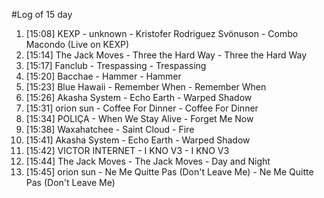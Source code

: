 #Log of 15 day

1. [15:08] KEXP - unknown - Kristofer Rodriguez Svönuson - Combo Macondo (Live on KEXP)
1. [15:14] The Jack Moves - Three the Hard Way - Three the Hard Way
1. [15:17] Fanclub - Trespassing - Trespassing
1. [15:20] Bacchae - Hammer - Hammer
1. [15:23] Blue Hawaii - Remember When - Remember When
1. [15:26] Akasha System - Echo Earth - Warped Shadow
1. [15:31] orion sun - Coffee For Dinner - Coffee For Dinner
1. [15:34] POLIÇA - When We Stay Alive - Forget Me Now
1. [15:38] Waxahatchee - Saint Cloud - Fire
1. [15:41] Akasha System - Echo Earth - Warped Shadow
1. [15:42] VICTOR INTERNET - I KNO V3 - I KNO V3
1. [15:44] The Jack Moves - The Jack Moves - Day and Night
1. [15:45] orion sun - Ne Me Quitte Pas (Don't Leave Me) - Ne Me Quitte Pas (Don't Leave Me)
